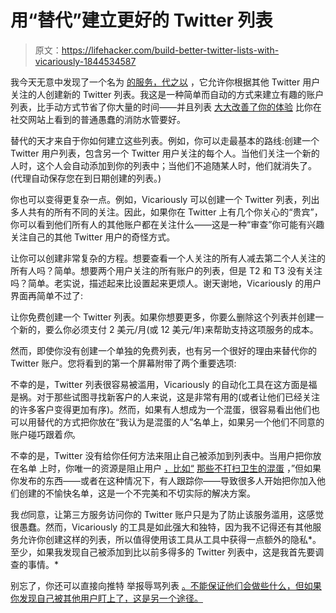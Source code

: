 # 用“替代”建立更好的 Twitter 列表

> 原文：<https://lifehacker.com/build-better-twitter-lists-with-vicariously-1844534587>

我今天无意中发现了一个名为 [的服务，代之以](https://vicariously.io/) ，它允许你根据其他 Twitter 用户关注的人创建新的 Twitter 列表。我这是一种简单而自动的方式来建立有趣的账户列表，比手动方式节省了你大量的时间——并且列表 [大大改善了你的体验](https://lifehacker.com/twitters-new-pinned-lists-let-you-ditch-promoted-tweets-1842092496) 比你在社交网站上看到的普通愚蠢的消防水管要好。



替代的天才来自于你如何建立这些列表。例如，你可以走最基本的路线:创建一个 Twitter 用户列表，包含另一个 Twitter 用户关注的每个人。当他们关注一个新的人时，这个人会自动添加到你的列表中；当他们不追随某人时，他们就消失了。(代理自动保存您在到日期创建的列表。)

你也可以变得更复杂一点。例如，Vicariously 可以创建一个 Twitter 列表，列出多人共有的所有不同的关注。因此，如果你在 Twitter 上有几个你关心的“贵宾”，你可以看到他们所有人的其他账户都在关注什么——这是一种“审查”你可能有兴趣关注自己的其他 Twitter 用户的奇怪方式。

让你可以创建非常复杂的方程。想要查看一个人关注的所有人减去第二个人关注的所有人吗？简单。想要两个用户关注的所有账户的列表，但是 T2 和 T3 没有关注吗？简单。老实说，描述起来比设置起来更烦人。谢天谢地，Vicariously 的用户界面再简单不过了:

让你免费创建一个 Twitter 列表。如果你想要更多，你要么删除这个列表并创建一个新的，要么你必须支付 2 美元/月(或 12 美元/年)来帮助支持这项服务的成本。

然而，即使你没有创建一个单独的免费列表，也有另一个很好的理由来替代你的 Twitter 账户。您将看到的第一个屏幕附带了两个重要选项:

不幸的是，Twitter 列表很容易被滥用，Vicariously 的自动化工具在这方面是福是祸。对于那些试图寻找新客户的人来说，这是非常有用的(或者让他们已经关注的许多客户变得更加有序)。然而，如果有人想成为一个混蛋，很容易看出他们也可以用替代的方式把你放在“我认为是混蛋的人”名单上，如果另一个他们不同意的账户碰巧跟着*你*。

不幸的是，Twitter 没有给你任何方法来阻止自己被添加到列表中。当用户把你放在名单 上时，你唯一的资源是阻止用户 [，比如“](https://twitter.com/TheDavidMurphy/lists/memberships) [那些不打扫卫生的混蛋](https://lifehacker.com/16-tech-gadgets-i-keep-in-or-on-my-desk-at-all-times-1844495681) ，”但如果你发布的东西——或者在这种情况下，有人跟踪你——导致很多人开始把你加入他们创建的不愉快名单，这是一个不完美和不切实际的解决方案。

我*也*同意，让第三方服务访问你的 Twitter 账户只是为了防止该服务滥用，这感觉很愚蠢。然而，Vicariously 的工具是如此强大和独特，因为我不记得还有其他服务允许你创建这样的列表，所以值得使用该工具从工具中获得一点额外的隐私*。至少，如果我发现自己被添加到比以前多得多的 Twitter 列表中，这是我首先要调查的事情。*

别忘了，你还可以直接向推特 举报辱骂列表 [。不能保证他们会做些什么，但如果你发现自己被其他用户盯上了，这是另一个途径。](https://help.twitter.com/en/safety-and-security/report-a-tweet)